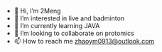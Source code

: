 - 👋 Hi, I’m 2Meng
- 👀 I’m interested in live and badminton
- 🌱 I’m currently learning JAVA
- 💞️ I’m looking to collaborate on protomics
- 📫 How to reach me zhaoym0913@outlook.com

<!---
2Meng-star/2Meng-star is a ✨ special ✨ repository because its `README.md` (this file) appears on your GitHub profile.
You can click the Preview link to take a look at your changes.
--->
